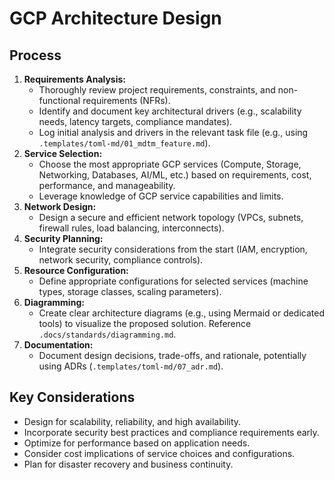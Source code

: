 # GCP Architecture Design

## Process
1.  **Requirements Analysis:**
    *   Thoroughly review project requirements, constraints, and non-functional requirements (NFRs).
    *   Identify and document key architectural drivers (e.g., scalability needs, latency targets, compliance mandates).
    *   Log initial analysis and drivers in the relevant task file (e.g., using `.templates/toml-md/01_mdtm_feature.md`).
2.  **Service Selection:**
    *   Choose the most appropriate GCP services (Compute, Storage, Networking, Databases, AI/ML, etc.) based on requirements, cost, performance, and manageability.
    *   Leverage knowledge of GCP service capabilities and limits.
3.  **Network Design:**
    *   Design a secure and efficient network topology (VPCs, subnets, firewall rules, load balancing, interconnects).
4.  **Security Planning:**
    *   Integrate security considerations from the start (IAM, encryption, network security, compliance controls).
5.  **Resource Configuration:**
    *   Define appropriate configurations for selected services (machine types, storage classes, scaling parameters).
6.  **Diagramming:**
    *   Create clear architecture diagrams (e.g., using Mermaid or dedicated tools) to visualize the proposed solution. Reference `.docs/standards/diagramming.md`.
7.  **Documentation:**
    *   Document design decisions, trade-offs, and rationale, potentially using ADRs (`.templates/toml-md/07_adr.md`).

## Key Considerations
*   Design for scalability, reliability, and high availability.
*   Incorporate security best practices and compliance requirements early.
*   Optimize for performance based on application needs.
*   Consider cost implications of service choices and configurations.
*   Plan for disaster recovery and business continuity.